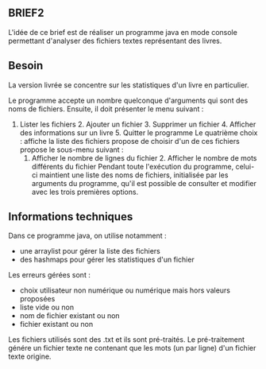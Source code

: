 BRIEF2
------

L'idée de ce brief est de réaliser un programme java en mode console permettant d'analyser des fichiers textes représentant des livres.

Besoin
------
La version livrée se concentre sur les statistiques d'un livre en particulier.

Le programme accepte un nombre quelconque d'arguments qui sont des noms de fichiers. 
Ensuite, il doit présenter le menu suivant :
1. Lister les fichiers 2. Ajouter un fichier 3. Supprimer un fichier 4. Afficher des informations sur un livre 5. Quitter le programme
Le quatrième choix :
    affiche la liste des fichiers
    propose de choisir d'un de ces fichiers
    propose le sous-menu suivant :
    1. Afficher le nombre de lignes du fichier 2. Afficher le nombre de mots différents du fichier
Pendant toute l'exécution du programme, celui-ci maintient une liste des noms de fichiers, initialisée par les arguments du programme, qu'il est possible de consulter et modifier avec les trois premières options.

Informations techniques
-----------------------
Dans ce programme java, on utilise notamment :
* une arraylist pour gérer la liste des fichiers
* des hashmaps pour gérer les statistiques d'un fichier

Les erreurs gérées sont :
* choix utilisateur non numérique ou numérique mais hors valeurs proposées
* liste vide ou non
* nom de fichier existant ou non
* fichier existant ou non

Les fichiers utilisés sont des .txt et ils sont pré-traités.
Le pré-traitement génére un fichier texte ne contenant que les mots (un par ligne) d'un fichier texte origine.

